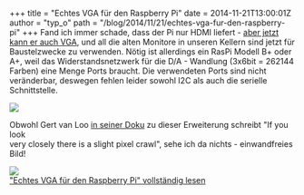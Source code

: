 +++
title = "Echtes VGA  für den Raspberry Pi"
date = 2014-11-21T13:00:01Z
author = "typ_o"
path = "/blog/2014/11/21/echtes-vga-fur-den-raspberry-pi"
+++
Fand ich immer schade, dass der Pi nur HDMI liefert - [aber jetzt kann
er auch VGA](https://www.raspberrypi.org/gert-vga-adapter/), und all die
alten Monitore in unseren Kellern sind jetzt für Baustelzwecke zu
verwenden. Nötig ist allerdings ein RasPi Modell B+ oder A+, weil das
Widerstandsnetzwerk für die D/A - Wandlung (3x6bit = 262144 Farben) eine
Menge Ports braucht. Die verwendeten Ports sind nicht veränderbar,
deswegen fehlen leider sowohl I2C als auch die serielle Schnittstelle.

![](/media/vgapi03.serendipityThumb.jpg)

Obwohl Gert van Loo [in seiner Doku](https://github.com/fenlogic/vga666)
zu dieser Erweiterung schreibt "If you look  
very closely there is a slight pixel crawl", sehe ich da nichts -
einwandfreies Bild\!

![](/media/vgapi00.serendipityThumb.jpg)  
["Echtes VGA für den Raspberry Pi" vollständig
lesen](https://flipdot.org/blog/archives/262-Echtes-VGA-fuer-den-Raspberry-Pi.html#extended)
